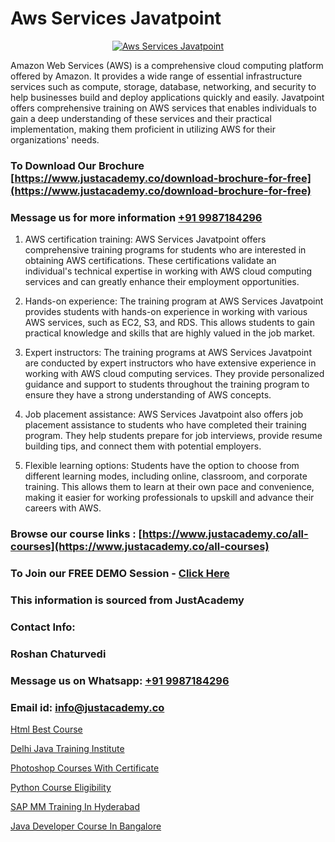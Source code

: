 # Aws Services Javatpoint

<p align="center">
  <a href="https://justacademy.co/course-detail/aws-training">
    <img src="https://justacademy.co/storage2/course_image/1710409956_course_image.webp" alt="Aws Services Javatpoint">
  </a>
</p>


Amazon Web Services (AWS) is a comprehensive cloud computing platform offered by Amazon. It provides a wide range of essential infrastructure services such as compute, storage, database, networking, and security to help businesses build and deploy applications quickly and easily. Javatpoint offers comprehensive training on AWS services that enables individuals to gain a deep understanding of these services and their practical implementation, making them proficient in utilizing AWS for their organizations' needs.
### To Download Our Brochure [https://www.justacademy.co/download-brochure-for-free](https://www.justacademy.co/download-brochure-for-free)
### Message us for more information [+91 9987184296](https://api.whatsapp.com/send?phone=919987184296)
1) AWS certification training: AWS Services Javatpoint offers comprehensive training programs for students who are interested in obtaining AWS certifications. These certifications validate an individual's technical expertise in working with AWS cloud computing services and can greatly enhance their employment opportunities.

2) Hands-on experience: The training program at AWS Services Javatpoint provides students with hands-on experience in working with various AWS services, such as EC2, S3, and RDS. This allows students to gain practical knowledge and skills that are highly valued in the job market.

3) Expert instructors: The training programs at AWS Services Javatpoint are conducted by expert instructors who have extensive experience in working with AWS cloud computing services. They provide personalized guidance and support to students throughout the training program to ensure they have a strong understanding of AWS concepts.

4) Job placement assistance: AWS Services Javatpoint also offers job placement assistance to students who have completed their training program. They help students prepare for job interviews, provide resume building tips, and connect them with potential employers.

5) Flexible learning options: Students have the option to choose from different learning modes, including online, classroom, and corporate training. This allows them to learn at their own pace and convenience, making it easier for working professionals to upskill and advance their careers with AWS.

### Browse our course links : [https://www.justacademy.co/all-courses](https://www.justacademy.co/all-courses) 
### To Join our FREE DEMO Session - [Click Here](https://www.justacademy.co/register-for-course-demo)


### This information is sourced from JustAcademy
### Contact Info:
### Roshan Chaturvedi
### Message us on Whatsapp: [+91 9987184296](https://api.whatsapp.com/send?phone=919987184296)
### Email id: [info@justacademy.co](mailto:info@justacademy.co)
                
[Html Best Course](https://www.linkedin.com/pulse/html-best-course-justacademy-boston-kleve?trackingId=fcsVOfAH1YaUZ%2BLmvPWKww%3D%3D&lipi=urn%3Ali%3Apage%3Ad_flagship3_company_admin%3BTbY8fN%2BZSiWS3%2FqQQu1Jtw%3D%3D)

[Delhi Java Training Institute](https://www.linkedin.com/pulse/delhi-java-training-institute-justacademy-san-jose-dpfje?trackingId=16UWKgpIU1Q44GqOHV07BQ%3D%3D&lipi=urn%3Ali%3Apage%3Ad_flagship3_company_admin%3BEWeMkO%2BuSGSAlnCbMCSomw%3D%3D)

[Photoshop Courses With Certificate](https://medium.com/@mistersumit961/photoshop-courses-with-certificate-c1890ca4cc9a)

[Python Course Eligibility](https://medium.com/@mistersumit961/python-course-eligibility-07528cad8b10)

[SAP MM Training In Hyderabad](https://justacademyin.github.io/Articles/SAP-MM-Training-In-Hyderabad)

[Java Developer Course In Bangalore](https://justacademyin.github.io/justacademy/Java-Developer-Course-In-Bangalore)

